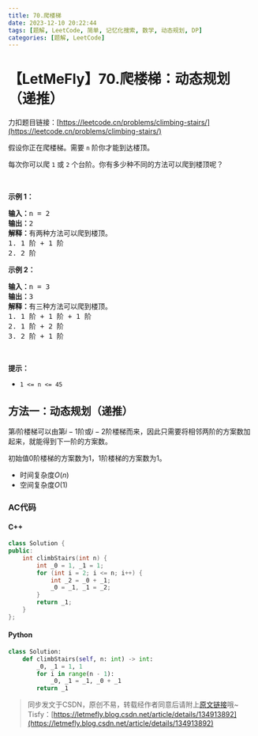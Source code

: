 ```yaml
---
title: 70.爬楼梯
date: 2023-12-10 20:22:44
tags: [题解, LeetCode, 简单, 记忆化搜索, 数学, 动态规划, DP]
categories: [题解, LeetCode]
---
```


# 【LetMeFly】70.爬楼梯：动态规划（递推）

力扣题目链接：[https://leetcode.cn/problems/climbing-stairs/](https://leetcode.cn/problems/climbing-stairs/)

<p>假设你正在爬楼梯。需要 <code>n</code>&nbsp;阶你才能到达楼顶。</p>

<p>每次你可以爬 <code>1</code> 或 <code>2</code> 个台阶。你有多少种不同的方法可以爬到楼顶呢？</p>

<p>&nbsp;</p>

<p><strong>示例 1：</strong></p>

<pre>
<strong>输入：</strong>n = 2
<strong>输出：</strong>2
<strong>解释：</strong>有两种方法可以爬到楼顶。
1. 1 阶 + 1 阶
2. 2 阶</pre>

<p><strong>示例 2：</strong></p>

<pre>
<strong>输入：</strong>n = 3
<strong>输出：</strong>3
<strong>解释：</strong>有三种方法可以爬到楼顶。
1. 1 阶 + 1 阶 + 1 阶
2. 1 阶 + 2 阶
3. 2 阶 + 1 阶
</pre>

<p>&nbsp;</p>

<p><strong>提示：</strong></p>

<ul>
	<li><code>1 &lt;= n &lt;= 45</code></li>
</ul>


    
## 方法一：动态规划（递推）

第$i$阶楼梯可以由第$i-1$阶或$i-2$阶楼梯而来，因此只需要将相邻两阶的方案数加起来，就能得到下一阶的方案数。

初始值$0$阶楼梯的方案数为$1$，$1$阶楼梯的方案数为$1$。

+ 时间复杂度$O(n)$
+ 空间复杂度$O(1)$

### AC代码

#### C++

```cpp
class Solution {
public:
    int climbStairs(int n) {
        int _0 = 1, _1 = 1;
        for (int i = 2; i <= n; i++) {
            int _2 = _0 + _1;
            _0 = _1, _1 = _2;
        }
        return _1;
    }
};
```

#### Python

```python
class Solution:
    def climbStairs(self, n: int) -> int:
        _0, _1 = 1, 1
        for i in range(n - 1):
            _0, _1 = _1, _0 + _1
        return _1
```

> 同步发文于CSDN，原创不易，转载经作者同意后请附上[原文链接](https://blog.letmefly.xyz/2023/12/10/LeetCode%200070.%E7%88%AC%E6%A5%BC%E6%A2%AF/)哦~
> Tisfy：[https://letmefly.blog.csdn.net/article/details/134913892](https://letmefly.blog.csdn.net/article/details/134913892)
